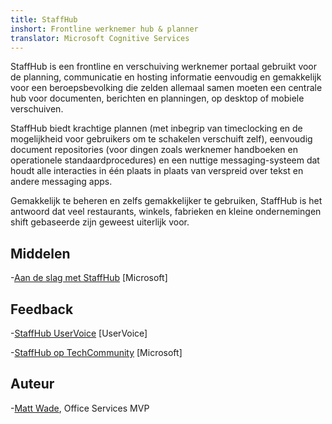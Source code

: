 ```yaml
---
title: StaffHub
inshort: Frontline werknemer hub & planner
translator: Microsoft Cognitive Services
---
```


StaffHub is een frontline en verschuiving werknemer portaal gebruikt voor de planning, communicatie en hosting informatie eenvoudig en gemakkelijk voor een beroepsbevolking die zelden allemaal samen moeten een centrale hub voor documenten, berichten en planningen, op desktop of mobiele verschuiven.

StaffHub biedt krachtige plannen (met inbegrip van timeclocking en de mogelijkheid voor gebruikers om te schakelen verschuift zelf), eenvoudig document repositories (voor dingen zoals werknemer handboeken en operationele standaardprocedures) en een nuttige messaging-systeem dat houdt alle interacties in één plaats in plaats van verspreid over tekst en andere messaging apps. 

Gemakkelijk te beheren en zelfs gemakkelijker te gebruiken, StaffHub is het antwoord dat veel restaurants, winkels, fabrieken en kleine ondernemingen shift gebaseerde zijn geweest uiterlijk voor.

Middelen
---------

-[Aan de slag met StaffHub](https://support.office.com/en-us/article/getting-started-with-microsoft-staffhub-92e9480f-0a37-47d2-ac96-2d11ee5f0656)
    \[Microsoft\]


Feedback
---------

-[StaffHub UserVoice](https://staffhub.uservoice.com/forums/323718-general)
    \[UserVoice\]

-[StaffHub op TechCommunity](https://techcommunity.microsoft.com/t5/Microsoft-StaffHub/ct-p/StaffHub)
    \[Microsoft\]

Auteur
---------

-[Matt Wade](https://www.linkedin.com/in/thatmattwade/), Office Services MVP

